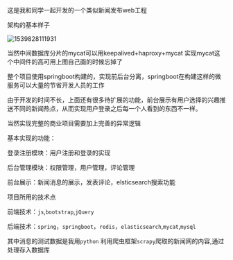 这是我和同学一起开发的一个类似新闻发布web工程

架构的基本样子

![1539828111931](C:\Users\Administrator\AppData\Roaming\Typora\typora-user-images\1539828111931.png)



当然中间数据库分片的mycat可以用keepalived+haproxy+mycat 实现mycat这个中间件的高可用上图自己画的时候忘掉了

整个项目使用springboot构建的，实现前后台分离，springboot在构建这样的微服务可以大量的节省开发人员的工作

由于开发的时间不长，上面还有很多待扩展的功能，前台展示有用户选择的兴趣推送不同的新闻热点，从而实现用户登录之后每一个人看到的东西不一样。

当然实现完整的商业项目需要加上完善的异常逻辑

基本实现的功能：

登录注册模块：用户注册和登录的实现

后台管理模块：权限管理，用户管理，评论管理

前台展示：新闻消息的展示，发表评论，elsticsearch搜索功能

项目所用的技术点

前端技术：`js`,`bootstrap`,`jQuery`

后端技术：`spring`，`springboot`，`redis`，`elasticsearch`,`mycat`,`mysql`

其中消息的测试数据是我用`python` 利用爬虫框架`scrapy`爬取的新闻网的内容,通过处理存入数据库



